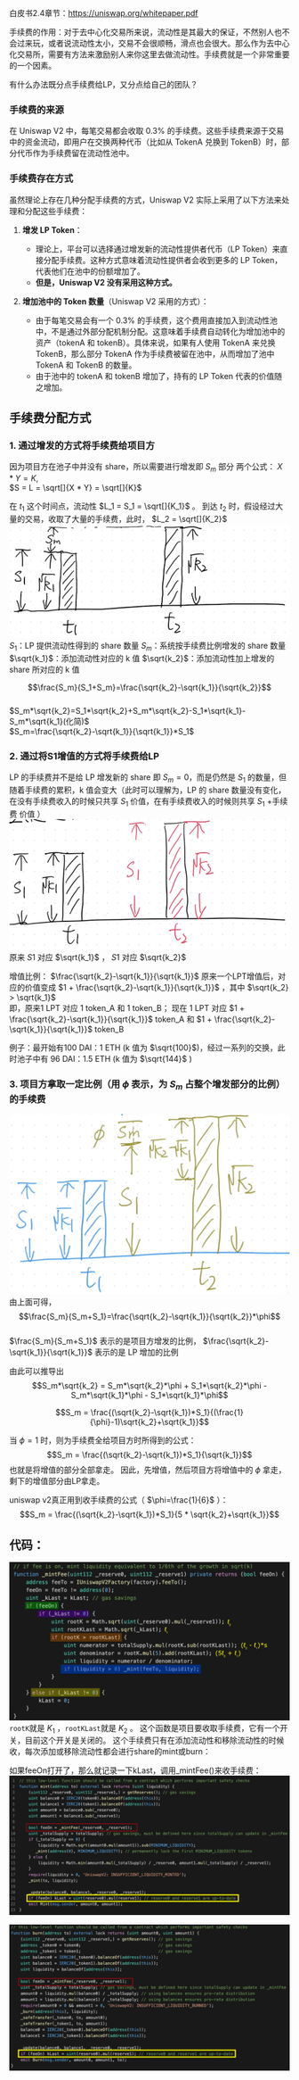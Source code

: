 白皮书2.4章节：https://uniswap.org/whitepaper.pdf

手续费的作用：对于去中心化交易所来说，流动性是其最大的保证，不然别人也不会过来玩，或者说流动性太小，交易不会很顺畅，滑点也会很大。那么作为去中心化交易所，需要有方法来激励别人来你这里去做流动性。手续费就是一个非常重要的一个因素。

有什么办法既分点手续费给LP，又分点给自己的团队？

### 手续费的来源
在 Uniswap V2 中，每笔交易都会收取 0.3% 的手续费。这些手续费来源于交易中的资金流动，即用户在交换两种代币（比如从 TokenA 兑换到 TokenB）时，部分代币作为手续费留在流动性池中。

### 手续费存在方式
虽然理论上存在几种分配手续费的方式，Uniswap V2 实际上采用了以下方法来处理和分配这些手续费：
1. **增发 LP Token**：
   - 理论上，平台可以选择通过增发新的流动性提供者代币（LP Token）来直接分配手续费。这种方式意味着流动性提供者会收到更多的 LP Token，代表他们在池中的份额增加了。
   - **但是，Uniswap V2 没有采用这种方式。**

2. **增加池中的 Token 数量**（Uniswap V2 采用的方式）：
   - 由于每笔交易会有一个 0.3% 的手续费，这个费用直接加入到流动性池中，不是通过外部分配机制分配。这意味着手续费自动转化为增加池中的资产（tokenA 和 tokenB）。具体来说，如果有人使用 TokenA 来兑换 TokenB，那么部分 TokenA 作为手续费被留在池中，从而增加了池中 TokenA 和 TokenB 的数量。
   - 由于池中的 tokenA 和 tokenB 增加了，持有的 LP Token 代表的价值随之增加。

## 手续费分配方式
### 1. 通过增发的方式将手续费给项目方
因为项目方在池子中并没有 share，所以需要进行增发即 $S_m$ 部分
两个公式： $X * Y = K$,  
$S = L = \sqrt[]{X * Y} = \sqrt[]{K}$

在 $t_1$ 这个时间点，流动性 $L_1 = S_1 = \sqrt[]{K_1}$ 。
到达 $t_2$ 时，假设经过大量的交易，收取了大量的手续费，此时， $L_2 = \sqrt[]{K_2}$  
![25](./img/25.png)  
$S_1$：LP 提供流动性得到的 share 数量 
$S_m$：系统按手续费比例增发的 share 数量
$\sqrt{k_1}$：添加流动性对应的 k 值 
$\sqrt{k_2}$：添加流动性加上增发的 share 所对应的 k 值

$$\frac{S_m}{S_1+S_m}=\frac{\sqrt{k_2}-\sqrt{k_1}}{\sqrt{k_2}}$$  
$S_m*\sqrt{k_2}=S_1*\sqrt{k_2}+S_m*\sqrt{k_2}-S_1*\sqrt{k_1}-S_m*\sqrt{k_1}(化简)$  
$S_m=\frac{\sqrt{k_2}-\sqrt{k_1}}{\sqrt{k_1}}*S_1$

### 2. 通过将S1增值的方式将手续费给LP
LP 的手续费并不是给 LP 增发新的 share 即 $S_m=0$，而是仍然是 $S_1$ 的数量，但随着手续费的累积，k 值会变大（此时可以理解为，LP 的 share 数量没有变化，在没有手续费收入的时候只共享 $S_1$ 价值，在有手续费收入的时候则共享 $S_1$ +手续费 价值 ）  
![26](./img/26.png)  
原来 $S1$ 对应 $\sqrt{k_1}$ ， $S1$ 对应 $\sqrt{k_2}$  

增值比例： $\frac{\sqrt{k_2}-\sqrt{k_1}}{\sqrt{k_1}}$
原来一个LPT增值后，对应的价值变成 $1 + \frac{\sqrt{k_2}-\sqrt{k_1}}{\sqrt{k_1}}$ ，其中 $\sqrt{k_2} > \sqrt{k_1}$  
即，原来1 LPT 对应 1 token_A 和 1 token_B；
现在 1 LPT 对应 $1 + \frac{\sqrt{k_2}-\sqrt{k_1}}{\sqrt{k_1}}$ token_A 和 $1 + \frac{\sqrt{k_2}-\sqrt{k_1}}{\sqrt{k_1}}$ token_B

例子：最开始有100 DAI：1 ETH (k 值为 $\sqrt{100}$)，经过一系列的交换，此时池子中有 96 DAI：1.5 ETH (k 值为 $\sqrt{144}$ )

### 3. 项目方拿取一定比例（用 $\phi$ 表示，为 $S_m$ 占整个增发部分的比例）的手续费

![27](./img/27.png)  
由上面可得，
$$\frac{S_m}{S_m+S_1}=\frac{\sqrt{k_2}-\sqrt{k_1}}{\sqrt{k_2}}*\phi$$  
$\frac{S_m}{S_m+S_1}$ 表示的是项目方增发的比例， $\frac{\sqrt{k_2}-\sqrt{k_1}}{\sqrt{k_1}}$ 表示的是 LP 增加的比例

由此可以推导出  
$$S_m*\sqrt{k_2} = S_m*\sqrt{k_2}*\phi + S_1*\sqrt{k_2}*\phi - S_m*\sqrt{k_1}*\phi - S_1*\sqrt{k_1}*\phi$$  

$$S_m = \frac{(\sqrt{k_2}-\sqrt{k_1})*S_1}{(\frac{1}{\phi}-1)\sqrt{k_2}+\sqrt{k_1}}$$

当 $\phi=1$ 时，则为手续费全给项目方时所得到的公式：  
$$S_m = \frac{(\sqrt{k_2}-\sqrt{k_1})*S_1}{\sqrt{k_1}}$$
也就是将增值的部分全部拿走。
因此，先增值，然后项目方将增值中的 $\phi$ 拿走，剩下的增值部分由LP拿走。

uniswap v2真正用到收手续费的公式（ $\phi=\frac{1}{6}$ ）：  
$$S_m = \frac{(\sqrt{k_2}-\sqrt{k_1})*S_1}{5 * \sqrt{k_2}+\sqrt{k_1}}$$  

## 代码：
![28](./img/28.png)  
`rootK`就是 $K_1$ ，`rootKLast`就是 $K_2$ 。
这个函数是项目要收取手续费，它有一个开关，目前这个开关是关闭的。
这个手续费只有在添加流动性和移除流动性的时候收，每次添加或移除流动性都会进行share的mint或burn：

如果feeOn打开了，那么就记录一下kLast，调用_mintFee()来收手续费：  
![29](./img/29.png)  

![30](./img/30.png)  








